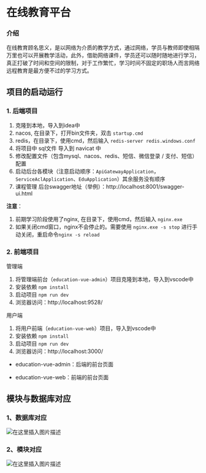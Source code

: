 # 在线教育平台

### 介绍
在线教育顾名思义，是以网络为介质的教学方式，通过网络，学员与教师即使相隔万里也可以开展教学活动，此外，借助网络课件，学员还可以随时随地进行学习，真正打破了时间和空间的限制，对于工作繁忙，学习时间不固定的职场人而言网络远程教育是最方便不过的学习方式。


## 项目的启动运行

### 1. 后端项目
1. 克隆到本地，导入到idea中
2. nacos, 在目录下，打开bin文件夹，双击 `startup.cmd`
3. redis，在目录下，使用cmd，然后输入 `redis-server redis.windows.conf`
4. 将项目中 sql文件 导入到 navicat 中
5. 修改配置文件（包含mysql、nacos、redis、短信、微信登录 / 支付、短信）配置
6. 启动后台各模块（注意启动顺序：`ApiGatewayApplication`，`ServiceAclApplication`、`EduApplication`）其余服务没有顺序
7. 课程管理 后台swagger地址（举例）：http://localhost:8001/swagger-ui.html

**注意**：

1. 前期学习阶段使用了nginx, 在目录下，使用cmd，然后输入 `nginx.exe`
2. 如果关闭cmd窗口，nginx不会停止的。需要使用 `nginx.exe -s stop` 进行手动关闭，重启命令`nginx -s reload`

### 2. 前端项目
管理端

1. 将管理端前台（`education-vue-admin`）项目克隆到本地，导入到vscode中
2. 安装依赖 `npm install`
3. 启动项目 `npm run dev`
4. 浏览器访问：http://localhost:9528/

用户端

1. 将用户前端（`education-vue-web`）项目，导入到vscode中
2. 安装依赖 `npm install`
3. 启动项目 `npm run dev`
4. 浏览器访问：http://localhost:3000/




* education-vue-admin：后端的前台页面

* education-vue-web：前端的前台页面


## 模块与数据库对应

### 1、数据库对应

![在这里插入图片描述](https://img-blog.csdnimg.cn/2020110716240080.png?x-oss-process=image/watermark,type_ZmFuZ3poZW5naGVpdGk,shadow_10,text_aHR0cHM6Ly9ibG9nLmNzZG4ubmV0L3dlaXhpbl80NTYwNjA2Nw==,size_16,color_FFFFFF,t_70#pic_center)

### 2、模块对应

![在这里插入图片描述](https://img-blog.csdnimg.cn/20201107164042272.png?x-oss-process=image/watermark,type_ZmFuZ3poZW5naGVpdGk,shadow_10,text_aHR0cHM6Ly9ibG9nLmNzZG4ubmV0L3dlaXhpbl80NTYwNjA2Nw==,size_16,color_FFFFFF,t_70#pic_center)


